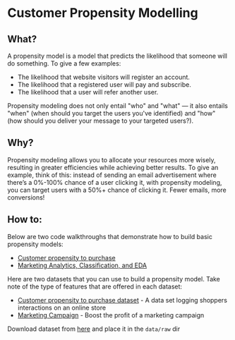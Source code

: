 # Customer Propensity Modelling

## What?

A propensity model is a model that predicts the likelihood that someone will do something. To give a few examples:
* The likelihood that website visitors will register an account.
* The likelihood that a registered user will pay and subscribe.
* The likelihood that a user will refer another user.

Propensity modeling does not only entail "who" and "what" — it also entails "when" (when should you target the users you've identified) and "how" (how should you deliver your message to your targeted users?).

## Why?

Propensity modeling allows you to allocate your resources more wisely, resulting in greater efficiencies while achieving better results. To give an example, think of this: instead of sending an email advertisement where there’s a 0%-100% chance of a user clicking it, with propensity modeling, you can target users with a 50%+ chance of clicking it. Fewer emails, more conversions!

## How to:

Below are two code walkthroughs that demonstrate how to build basic propensity models:

* [Customer propensity to purchase](https://www.kaggle.com/benpowis/customer-propensity-to-purchase)
* [Marketing Analytics, Classification, and EDA](https://www.kaggle.com/jalenguzman/marketing-analytics-classification-and-eda#Classification-Algorithms)

Here are two datasets that you can use to build a propensity model. Take note of the type of features that are offered in each dataset:

* [Customer propensity to purchase dataset](https://www.kaggle.com/benpowis/customer-propensity-to-purchase-data) - A data set logging shoppers interactions on an online store
* [Marketing Campaign](https://www.kaggle.com/rodsaldanha/arketing-campaign?select=marketing_campaign.csv) - Boost the profit of a marketing campaign



Download dataset from [here](https://www.kaggle.com/benpowis/customer-propensity-to-purchase-data) and place it in the `data/raw` dir